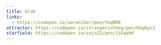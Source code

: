 ```yaml
---
title: blob
links:
  - https://codepen.io/aaroniker/pen/YoqNRB
attractor: https://codepen.io/strangerintheq/pen/bGqKpvJ
starfield: https://codepen.io/soju22/pen/JjEqebK
---
```


<script setup>
import BlobExp from './BlobExp.vue'
</script>

<blob-exp />